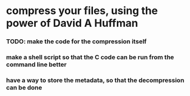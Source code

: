 # compress your files, using the power of David A Huffman

### TODO: make the code for the compression itself
###       make a shell script so that the C code can be run from the command line better
###       have a way to store the metadata, so that the decompression can be done